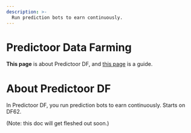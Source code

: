```yaml
---
description: >-
  Run prediction bots to earn continuously.
---
```


# Predictoor Data Farming


**This page** is about Predictoor DF, and [this page](predictoordf-guide.md) is a guide.

# About Predictoor DF

In Predictoor DF, you run prediction bots to earn continuously. Starts on DF62.


(Note: this doc will get fleshed out soon.)
